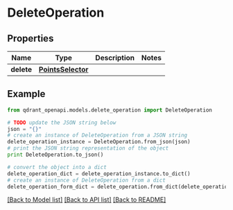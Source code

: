 # DeleteOperation


## Properties
Name | Type | Description | Notes
------------ | ------------- | ------------- | -------------
**delete** | [**PointsSelector**](PointsSelector.md) |  | 

## Example

```python
from qdrant_openapi.models.delete_operation import DeleteOperation

# TODO update the JSON string below
json = "{}"
# create an instance of DeleteOperation from a JSON string
delete_operation_instance = DeleteOperation.from_json(json)
# print the JSON string representation of the object
print DeleteOperation.to_json()

# convert the object into a dict
delete_operation_dict = delete_operation_instance.to_dict()
# create an instance of DeleteOperation from a dict
delete_operation_form_dict = delete_operation.from_dict(delete_operation_dict)
```
[[Back to Model list]](../README.md#documentation-for-models) [[Back to API list]](../README.md#documentation-for-api-endpoints) [[Back to README]](../README.md)


